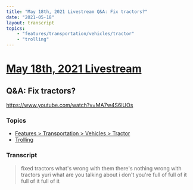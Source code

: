 ```yaml
---
title: "May 18th, 2021 Livestream Q&A: Fix tractors?"
date: "2021-05-18"
layout: transcript
topics:
    - "features/transportation/vehicles/tractor"
    - "trolling"
---
```

# [May 18th, 2021 Livestream](../2021-05-18.md)
## Q&A: Fix tractors?
https://www.youtube.com/watch?v=MA7w4S6lUOs

### Topics
* [Features > Transportation > Vehicles > Tractor](../topics/features/transportation/vehicles/tractor.md)
* [Trolling](../topics/trolling.md)

### Transcript

> fixed tractors what's wrong with them there's nothing wrong with tractors yuri what are you talking about i don't you're full of full of it full of it full of it
